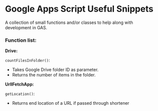 # Google Apps Script Useful Snippets
A collection of small functions and/or classes to help along with development in GAS.

### Function list:

**Drive:**

`countFilesInFolder()`:

- Takes Google Drive folder ID as parameter.
- Returns the number of items in the folder.

**UrllFetchApp:**

`getLocation()`:

- Returns end location of a URL if passed through shortener
